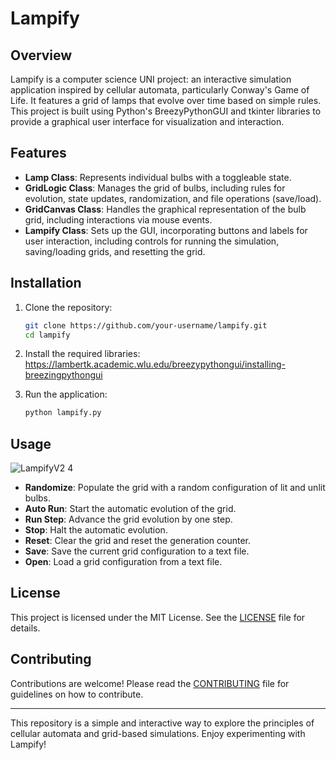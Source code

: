 # Lampify

## Overview

Lampify is a computer science UNI project: an interactive simulation application inspired by cellular automata, particularly Conway's Game of Life. It features a grid of lamps that evolve over time based on simple rules. This project is built using Python's BreezyPythonGUI and tkinter libraries to provide a graphical user interface for visualization and interaction.

## Features

- **Lamp Class**: Represents individual bulbs with a toggleable state.
- **GridLogic Class**: Manages the grid of bulbs, including rules for evolution, state updates, randomization, and file operations (save/load).
- **GridCanvas Class**: Handles the graphical representation of the bulb grid, including interactions via mouse events.
- **Lampify Class**: Sets up the GUI, incorporating buttons and labels for user interaction, including controls for running the simulation, saving/loading grids, and resetting the grid.

## Installation

1. Clone the repository:
    ```bash
    git clone https://github.com/your-username/lampify.git
    cd lampify
    ```

2. Install the required libraries:
https://lambertk.academic.wlu.edu/breezypythongui/installing-breezingpythongui

3. Run the application:
    ```bash
    python lampify.py
    ```

## Usage
![LampifyV2 4](https://github.com/kiycoh/Lampify/assets/152720918/047e96dc-2990-42c7-af53-5f5d3ac36ca1)

- **Randomize**: Populate the grid with a random configuration of lit and unlit bulbs.
- **Auto Run**: Start the automatic evolution of the grid.
- **Run Step**: Advance the grid evolution by one step.
- **Stop**: Halt the automatic evolution.
- **Reset**: Clear the grid and reset the generation counter.
- **Save**: Save the current grid configuration to a text file.
- **Open**: Load a grid configuration from a text file.

## License

This project is licensed under the MIT License. See the [LICENSE](LICENSE) file for details.

## Contributing

Contributions are welcome! Please read the [CONTRIBUTING](CONTRIBUTING.md) file for guidelines on how to contribute.

---

This repository is a simple and interactive way to explore the principles of cellular automata and grid-based simulations. Enjoy experimenting with Lampify!
